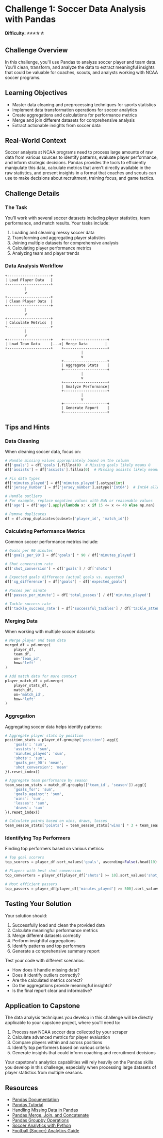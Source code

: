 # Challenge 1: Soccer Data Analysis with Pandas

**Difficulty: ⭐⭐⭐☆☆**

## Challenge Overview

In this challenge, you'll use Pandas to analyze soccer player and team data. You'll clean, transform, and analyze the data to extract meaningful insights that could be valuable for coaches, scouts, and analysts working with NCAA soccer programs.

## Learning Objectives

- Master data cleaning and preprocessing techniques for sports statistics
- Implement data transformation operations for soccer analytics
- Create aggregations and calculations for performance metrics
- Merge and join different datasets for comprehensive analysis
- Extract actionable insights from soccer data

## Real-World Context

Soccer analysts at NCAA programs need to process large amounts of raw data from various sources to identify patterns, evaluate player performance, and inform strategic decisions. Pandas provides the tools to efficiently manipulate this data, calculate metrics that aren't directly available in the raw statistics, and present insights in a format that coaches and scouts can use to make decisions about recruitment, training focus, and game tactics.

## Challenge Details

### The Task

You'll work with several soccer datasets including player statistics, team performance, and match results. Your tasks include:

1. Loading and cleaning messy soccer data
2. Transforming and aggregating player statistics
3. Joining multiple datasets for comprehensive analysis
4. Calculating player performance metrics
5. Analyzing team and player trends

### Data Analysis Workflow

```
+--------------------+
| Load Player Data   |
+--------------------+
         |
         v
+--------------------+
| Clean Player Data  |
+--------------------+
         |
         v
+--------------------+
| Calculate Metrics  |
+--------------------+
         |
         v
+--------------------+    +--------------------+
| Load Team Data     |--->| Merge Data        |
+--------------------+    +--------------------+
                                   |
                                   v
                          +--------------------+
                          | Aggregate Stats    |
                          +--------------------+
                                   |
                                   v
                          +--------------------+
                          | Analyze Performance|
                          +--------------------+
                                   |
                                   v
                          +--------------------+
                          | Generate Report    |
                          +--------------------+
```

## Tips and Hints

### Data Cleaning

When cleaning soccer data, focus on:

```python
# Handle missing values appropriately based on the column
df['goals'] = df['goals'].fillna(0)  # Missing goals likely means 0
df['assists'] = df['assists'].fillna(0)  # Missing assists likely means 0

# Fix data types
df['minutes_played'] = df['minutes_played'].astype(int)
df['jersey_number'] = df['jersey_number'].astype('Int64')  # Int64 allows for NaN values

# Handle outliers
# For example, replace negative values with NaN or reasonable values
df['age'] = df['age'].apply(lambda x: x if 15 <= x <= 40 else np.nan)

# Remove duplicates
df = df.drop_duplicates(subset=['player_id', 'match_id'])
```

### Calculating Performance Metrics

Common soccer performance metrics include:

```python
# Goals per 90 minutes
df['goals_per_90'] = df['goals'] * 90 / df['minutes_played']

# Shot conversion rate
df['shot_conversion'] = df['goals'] / df['shots']

# Expected goals difference (actual goals vs. expected)
df['xg_difference'] = df['goals'] - df['expected_goals']

# Passes per minute
df['passes_per_minute'] = df['total_passes'] / df['minutes_played']

# Tackle success rate
df['tackle_success_rate'] = df['successful_tackles'] / df['tackle_attempts']
```

### Merging Data

When working with multiple soccer datasets:

```python
# Merge player and team data
merged_df = pd.merge(
    player_df,
    team_df,
    on='team_id',
    how='left'
)

# Add match data for more context
player_match_df = pd.merge(
    player_stats_df,
    match_df,
    on='match_id',
    how='left'
)
```

### Aggregation

Aggregating soccer data helps identify patterns:

```python
# Aggregate player stats by position
position_stats = player_df.groupby('position').agg({
    'goals': 'sum',
    'assists': 'sum',
    'minutes_played': 'sum',
    'shots': 'sum',
    'goals_per_90': 'mean',
    'shot_conversion': 'mean'
}).reset_index()

# Aggregate team performance by season
team_season_stats = match_df.groupby(['team_id', 'season']).agg({
    'goals_for': 'sum',
    'goals_against': 'sum',
    'wins': 'sum',
    'losses': 'sum',
    'draws': 'sum'
}).reset_index()

# Calculate points based on wins, draws, losses
team_season_stats['points'] = team_season_stats['wins'] * 3 + team_season_stats['draws']
```

### Identifying Top Performers

Finding top performers based on various metrics:

```python
# Top goal scorers
top_scorers = player_df.sort_values('goals', ascending=False).head(10)

# Players with best shot conversion
top_converters = player_df[player_df['shots'] >= 10].sort_values('shot_conversion', ascending=False).head(10)

# Most efficient passers
top_passers = player_df[player_df['minutes_played'] >= 500].sort_values('pass_completion_rate', ascending=False).head(10)
```

## Testing Your Solution

Your solution should:

1. Successfully load and clean the provided data
2. Calculate meaningful performance metrics
3. Merge different datasets correctly
4. Perform insightful aggregations
5. Identify patterns and top performers
6. Generate a comprehensive summary report

Test your code with different scenarios:
- How does it handle missing data?
- Does it identify outliers correctly?
- Are the calculated metrics correct?
- Do the aggregations provide meaningful insights?
- Is the final report clear and informative?

## Application to Capstone

The data analysis techniques you develop in this challenge will be directly applicable to your capstone project, where you'll need to:

1. Process raw NCAA soccer data collected by your scraper
2. Calculate advanced metrics for player evaluation
3. Compare players within and across positions
4. Identify top performers based on various criteria
5. Generate insights that could inform coaching and recruitment decisions

Your capstone's analytics capabilities will rely heavily on the Pandas skills you develop in this challenge, especially when processing large datasets of player statistics from multiple seasons.

## Resources

- [Pandas Documentation](https://pandas.pydata.org/docs/)
- [Pandas Tutorial](https://pandas.pydata.org/pandas-docs/stable/getting_started/intro_tutorials/index.html)
- [Handling Missing Data in Pandas](https://pandas.pydata.org/pandas-docs/stable/user_guide/missing_data.html)
- [Pandas Merge, Join, and Concatenate](https://pandas.pydata.org/pandas-docs/stable/user_guide/merging.html)
- [Pandas Groupby Operations](https://pandas.pydata.org/pandas-docs/stable/user_guide/groupby.html)
- [Soccer Analytics with Python](https://towardsdatascience.com/soccer-analytics-with-python-7cb0a8d3c4fa)
- [Football (Soccer) Analytics Guide](https://github.com/devinpleuler/analytics-handbook)